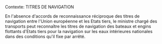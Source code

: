 Contexte: TITRES DE NAVIGATION

En l'absence d'accords de reconnaissance réciproque des titres de navigation entre l'Union européenne et les Etats tiers, le ministre chargé des transports peut reconnaître les titres de navigation des bateaux et engins flottants d'Etats tiers pour la navigation sur les eaux intérieures nationales dans des conditions qu'il fixe par arrêté.